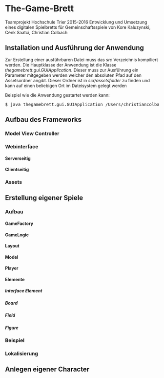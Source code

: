 # The-Game-Brett
Teamprojekt Hochschule Trier 2015-2016
Entwicklung und Umsetzung eines digitalen Spielbretts für Gemeinschaftsspiele
von Kore Kaluzynski, Cenk Saatci, Christian Colbach

## Installation und Ausführung der Anwendung
<p>
Zur Erstellung einer ausführbaren Datei muss das <em>src</em> Verzeichnis kompiliert werden.
Die Hauptklasse der Anwendung ist die Klasse <em>thegamebrett.gui.GUIApplication</em>. Dieser muss zur Ausführung ein Parameter mitgegeben werden welcher den absoluten Pfad auf den Assetsordner angibt. Dieser Ordner ist in <em>scr/assetsfolder</em> zu finden und kann auf einen beliebigen Ort im Dateisystem gelegt werden

</p>
Beispiel wie die Anwendung gestartet werden kann:
<pre>
$ java thegamebrett.gui.GUIApplication /Users/christiancolbach/Documents/gamebrett/classes/assetsfolder/
</pre>

## Aufbau des Frameworks
### Model View Controller
### Webinterface
#### Serverseitig
#### Clientseitig
### Assets
## Erstellung eigener Spiele
### Aufbau
#### GameFactory
#### GameLogic
#### Layout
#### Model
#### Player
#### Elemente
##### Interface Element
##### Board
##### Field
##### Figure
### Beispiel
### Lokalisierung
## Anlegen eigener Character
